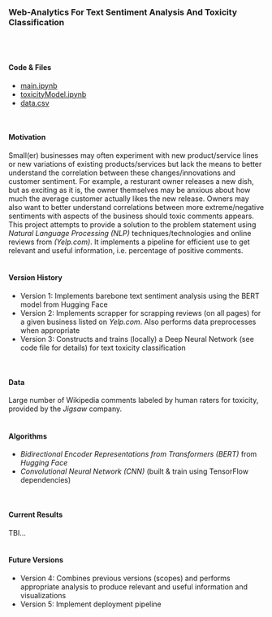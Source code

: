 ### Web-Analytics For Text Sentiment Analysis And Toxicity Classification
</br>
</br>

#### Code & Files
- [main.ipynb](https://colab.research.google.com/drive/1KFYRvok-gteRPb38IKTWJHd-ys0lGyAk?usp=sharing)
- [toxicityModel.ipynb](https://colab.research.google.com/drive/1nlEXM98zrhmSnCb8nAnKkUYO61EgFOOp?usp=sharing)
- [data.csv](https://drive.google.com/file/d/1vgwRVNZSM88vbKsPFXNh8qf3dgMgU7Go/view?usp=sharing)
</br>

#### Motivation
Small(er) businesses may often experiment with new product/service lines or new variations of existing products/services but lack the means to better understand the correlation between these changes/innovations and customer sentiment. For example, a resturant owner releases a new dish, but as exciting as it is, the owner themselves may be anxious about how much the average customer actually likes the new release. Owners may also want to better understand  correlations between more extreme/negative sentiments with aspects of the business should toxic comments appears.
This project attempts to provide a solution to the problem statement using _Natural Language Processing (NLP)_ techniques/technologies and online reviews from _(Yelp.com)_. It implements a pipeline for efficient use to get relevant and useful information, i.e. percentage of positive comments.
</br>
</br>

#### Version History
- Version 1: Implements barebone text sentiment analysis using the BERT model from Hugging Face
- Version 2: Implements scrapper for scrapping reviews (on all pages) for a given business listed on _Yelp.com_. Also performs data preprocesses when appropriate
- Version 3: Constructs and trains (locally) a Deep Neural Network (see code file for details) for text toxicity classification
</br>

#### Data
Large number of Wikipedia comments labeled by human raters for toxicity, provided by the _Jigsaw_ company.
</br>
</br>

#### Algorithms
- _Bidirectional Encoder Representations from Transformers (BERT)_ from _Hugging Face_
- _Convolutional Neural Network (CNN)_ (built & train using TensorFlow dependencies)
</br>

#### Current Results
TBI...
</br>
</br>

#### Future Versions
- Version 4: Combines previous versions (scopes) and performs appropriate analysis to produce relevant and useful information and visualizations
- Version 5: Implement deployment pipeline
